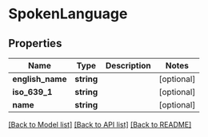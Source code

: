 # SpokenLanguage

## Properties
Name | Type | Description | Notes
------------ | ------------- | ------------- | -------------
**english_name** | **string** |  | [optional] 
**iso_639_1** | **string** |  | [optional] 
**name** | **string** |  | [optional] 

[[Back to Model list]](../../README.md#documentation-for-models) [[Back to API list]](../../README.md#documentation-for-api-endpoints) [[Back to README]](../../README.md)

